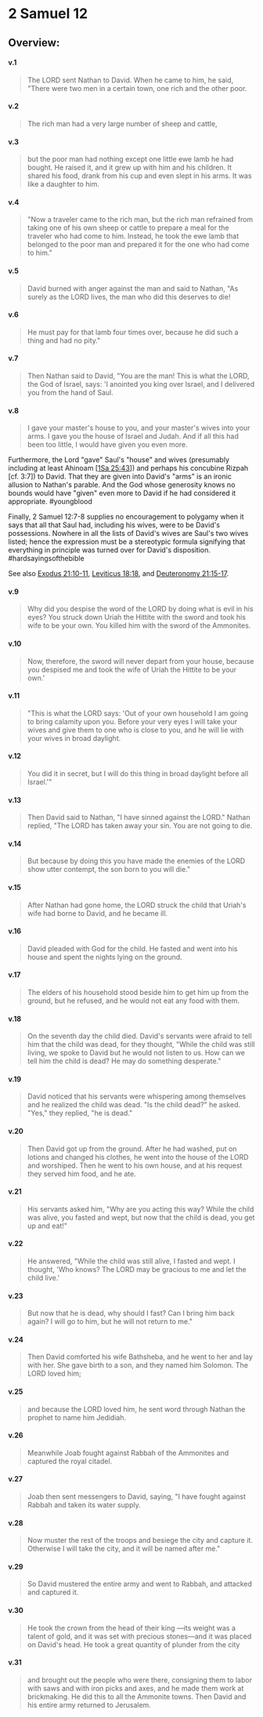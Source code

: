 # 2 Samuel 12

## Overview:


#### v.1
>The LORD sent Nathan to David. When he came to him, he said, "There were two men in a certain town, one rich and the other poor.

#### v.2
>The rich man had a very large number of sheep and cattle,

#### v.3
>but the poor man had nothing except one little ewe lamb he had bought. He raised it, and it grew up with him and his children. It shared his food, drank from his cup and even slept in his arms. It was like a daughter to him.

#### v.4
>"Now a traveler came to the rich man, but the rich man refrained from taking one of his own sheep or cattle to prepare a meal for the traveler who had come to him. Instead, he took the ewe lamb that belonged to the poor man and prepared it for the one who had come to him."

#### v.5
>David burned with anger against the man and said to Nathan, "As surely as the LORD lives, the man who did this deserves to die!

#### v.6
>He must pay for that lamb four times over, because he did such a thing and had no pity."

#### v.7
>Then Nathan said to David, "You are the man! This is what the LORD, the God of Israel, says: 'I anointed you king over Israel, and I delivered you from the hand of Saul.

#### v.8
>I gave your master's house to you, and your master's wives into your arms. I gave you the house of Israel and Judah. And if all this had been too little, I would have given you even more.

Furthermore, the Lord "gave" Saul's "house" and wives (presumably including at least Ahinoam \[[1Sa 25:43](1Samuel25#v.43)]) and perhaps his concubine Rizpah \[cf. 3:7]) to David. That they are given into David's "arms" is an ironic allusion to Nathan's parable. And the God whose generosity knows no bounds would have "given" even more to David if he had considered it appropriate.
#youngblood 

Finally, 2 Samuel 12:7-8 supplies no encouragement to polygamy when it says that all that Saul had, including his wives, were to be David's possessions. Nowhere in all the lists of David's wives are Saul's two wives listed; hence the expression must be a stereotypic formula signifying that everything in principle was turned over for David's disposition.
#hardsayingsofthebible 

See also [Exodus 21:10-11](Exodus21#v.10-11), [Leviticus 18:18](Leviticus18#v.18), and [Deuteronomy 21:15-17](Deut21#v.15-17).

#### v.9
>Why did you despise the word of the LORD by doing what is evil in his eyes? You struck down Uriah the Hittite with the sword and took his wife to be your own. You killed him with the sword of the Ammonites.

#### v.10
>Now, therefore, the sword will never depart from your house, because you despised me and took the wife of Uriah the Hittite to be your own.'

#### v.11
>"This is what the LORD says: 'Out of your own household I am going to bring calamity upon you. Before your very eyes I will take your wives and give them to one who is close to you, and he will lie with your wives in broad daylight.

#### v.12
>You did it in secret, but I will do this thing in broad daylight before all Israel.'"

#### v.13
>Then David said to Nathan, "I have sinned against the LORD." Nathan replied, "The LORD has taken away your sin. You are not going to die.

#### v.14
>But because by doing this you have made the enemies of the LORD show utter contempt, the son born to you will die."

#### v.15
>After Nathan had gone home, the LORD struck the child that Uriah's wife had borne to David, and he became ill.

#### v.16
>David pleaded with God for the child. He fasted and went into his house and spent the nights lying on the ground.

#### v.17
>The elders of his household stood beside him to get him up from the ground, but he refused, and he would not eat any food with them.

#### v.18
>On the seventh day the child died. David's servants were afraid to tell him that the child was dead, for they thought, "While the child was still living, we spoke to David but he would not listen to us. How can we tell him the child is dead? He may do something desperate."

#### v.19
>David noticed that his servants were whispering among themselves and he realized the child was dead. "Is the child dead?" he asked. "Yes," they replied, "he is dead."

#### v.20
>Then David got up from the ground. After he had washed, put on lotions and changed his clothes, he went into the house of the LORD and worshiped. Then he went to his own house, and at his request they served him food, and he ate.

#### v.21
>His servants asked him, "Why are you acting this way? While the child was alive, you fasted and wept, but now that the child is dead, you get up and eat!"

#### v.22
>He answered, "While the child was still alive, I fasted and wept. I thought, 'Who knows? The LORD may be gracious to me and let the child live.'

#### v.23
>But now that he is dead, why should I fast? Can I bring him back again? I will go to him, but he will not return to me."

#### v.24
>Then David comforted his wife Bathsheba, and he went to her and lay with her. She gave birth to a son, and they named him Solomon. The LORD loved him;

#### v.25
>and because the LORD loved him, he sent word through Nathan the prophet to name him Jedidiah.

#### v.26
>Meanwhile Joab fought against Rabbah of the Ammonites and captured the royal citadel.

#### v.27
>Joab then sent messengers to David, saying, "I have fought against Rabbah and taken its water supply.

#### v.28
>Now muster the rest of the troops and besiege the city and capture it. Otherwise I will take the city, and it will be named after me."

#### v.29
>So David mustered the entire army and went to Rabbah, and attacked and captured it.

#### v.30
>He took the crown from the head of their king —its weight was a talent of gold, and it was set with precious stones—and it was placed on David's head. He took a great quantity of plunder from the city

#### v.31
>and brought out the people who were there, consigning them to labor with saws and with iron picks and axes, and he made them work at brickmaking. He did this to all the Ammonite towns. Then David and his entire army returned to Jerusalem.



